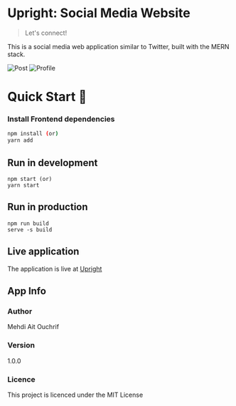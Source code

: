 # Upright: Social Media Website

> Let's connect!

This is a social media web application similar to Twitter, built with the MERN stack.

![Post](https://user-images.githubusercontent.com/74450685/116641127-9f05af00-a95b-11eb-8bcb-0d8d1d47a85d.png)
![Profile](https://user-images.githubusercontent.com/74450685/116641138-a3ca6300-a95b-11eb-89ef-a416366423ee.png)

# Quick Start 🚀

### Install Frontend dependencies

```bash
npm install (or)
yarn add
```

## Run in development

```
npm start (or)
yarn start
```

## Run in production

```
npm run build
serve -s build
```

## Live application

The application is live at [Upright](https://www.uprightsocial.netlify.app)

## App Info

### Author

Mehdi Ait Ouchrif

### Version

1.0.0

### Licence

This project is licenced under the MIT License
